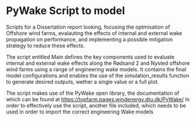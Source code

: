 # PyWake Script to model

Scripts for a Dissertation report looking, focusing the optmisation of Offshore wind farms, evalauting the effects of internal and external wake propagation on performance, and implementing a possible mitigation strategy to reduce these effects.

The script entitled Main defines the key components used to evaluate internal and external wake effects along the Rødsand 2 and Nysted offshore wind farms using a range of engineering wake models. It contains the final model configurations and enables the use of the simulation_results function to generate desired outputs, wether a single value or a full plot.

The script makes use of the PyWake open library, the documentation of which can be found at https://topfarm.pages.windenergy.dtu.dk/PyWake/
In order to effectively use the script, another file included, which needs to be used in order to import the correct engineering Wake models

